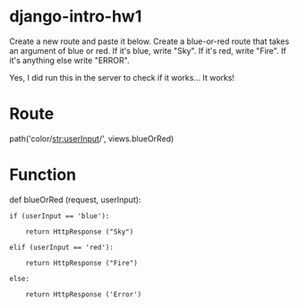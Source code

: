 # django-intro-hw1

Create a new route and paste it below. Create a blue-or-red route that takes an argument of blue or red. If it's blue, write "Sky". If it's red, write "Fire". If it's anything else write "ERROR".

Yes, I did run this in the server to check if it works... It works!

# Route
path('color/<str:userInput>/', views.blueOrRed)

# Function
def blueOrRed (request, userInput):
    
    if (userInput == 'blue'):
    
        return HttpResponse ("Sky")
        
    elif (userInput == 'red'):
    
        return HttpResponse ("Fire")
        
    else:
    
        return HttpResponse ('Error')
